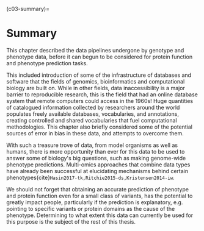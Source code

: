 (c03-summary)=
# Summary

This chapter described the data pipelines undergone by genotype and phenotype data, before it can begun to be considered for protein function and phenotype prediction tasks.

This included introduction of some of the infrastructure of databases and software that the fields of genomics, bioinformatics and computational biology are built on. 
While in other fields, data inaccessibility is a major barrier to reproducible research, this is the field that had an online database system that remote computers could access in the 1960s!
Huge quantities of catalogued information collected by researchers around the world populates freely available databases, vocabularies, and annotations, creating controlled and shared vocabularies that fuel computational methodologies. 
This chapter also briefly considered some of the potential sources of error in bias in these data, and attempts to overcome them.

With such a treasure trove of data, from model organisms as well as humans, there is more opportunity than ever for this data to be used to answer some of biology's big questions, such as making genome-wide phenotype predictions.
Multi-omics approaches that combine data types have already been successful at elucidating mechanisms behind certain phenotypes{cite}`Hasin2017-tk,Ritchie2015-ds,Kristensen2014-iw`. 

We should not forget that obtaining an accurate prediction of phenotype and protein function even for a small class of variants, has the potential to greatly impact people, particularly if the prediction is explanatory, e.g. pointing to specific variants or protein domains as the cause of the phenotype.
Determining to what extent this data can currently be used for this purpose is the subject of the rest of this thesis.

<!--
We only expect this to work for a subclass of variants and proteins, given the complexity of the biological relationship between genotype and phenotype, as well as the complexity of the data.
-->
